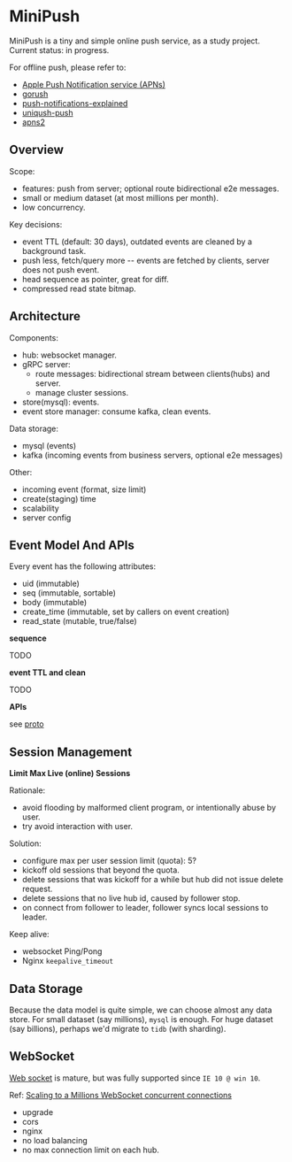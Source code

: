 # MiniPush

MiniPush is a tiny and simple online push service, as a study project.
Current status: in progress.

For offline push, please refer to:

- [Apple Push Notification service (APNs)](https://developer.apple.com/library/archive/documentation/NetworkingInternet/Conceptual/RemoteNotificationsPG/APNSOverview.html#//apple_ref/doc/uid/TP40008194-CH8-SW1)
- [gorush](https://github.com/appleboy/gorush)
- [push-notifications-explained](https://www.airship.com/resources/explainer/push-notifications-explained/)
- [uniqush-push](https://github.com/uniqush/uniqush-push)
- [apns2](https://github.com/sideshow/apns2)

## Overview

Scope:

- features: push from server; optional route bidirectional e2e messages.
- small or medium dataset (at most millions per month).
- low concurrency.

Key decisions:

- event TTL (default: 30 days), outdated events are cleaned by a background task.
- push less, fetch/query more -- events are fetched by clients, server does not push event.
- head sequence as pointer, great for diff.
- compressed read state bitmap.

## Architecture

Components:

- hub: websocket manager.
- gRPC server:
  * route messages: bidirectional stream between clients(hubs) and server.
  * manage cluster sessions.
- store(mysql): events.
- event store manager: consume kafka, clean events.

Data storage:

- mysql (events)
- kafka (incoming events from business servers, optional e2e messages)

Other:

- incoming event (format, size limit)
- create(staging) time
- scalability
- server config

## Event Model And APIs

Every event has the following attributes:

* uid (immutable)
* seq (immutable, sortable)
* body (immutable)
* create_time (immutable, set by callers on event creation)
* read_state (mutable, true/false)

**sequence**

TODO

**event TTL and clean**

TODO

**APIs**

see [proto](proto/api.proto)

## Session Management

**Limit Max Live (online) Sessions**

Rationale:

- avoid flooding by malformed client program, or intentionally abuse by user.
- try avoid interaction with user.

Solution:

- configure max per user session limit (quota): 5?
- kickoff old sessions that beyond the quota.
- delete sessions that was kickoff for a while but hub did not issue delete request.
- delete sessions that no live hub id, caused by follower stop.
- on connect from follower to leader, follower syncs local sessions to leader.

Keep alive:

- websocket Ping/Pong
- Nginx `keepalive_timeout`

## Data Storage

Because the data model is quite simple, we can choose almost any data store.
For small dataset (say millions), `mysql` is enough.
For huge dataset (say billions), perhaps we'd migrate to `tidb` (with sharding).

## WebSocket

[Web socket](https://developer.mozilla.org/en-US/docs/Web/API/WebSockets_API) is mature,
but was fully supported since `IE 10 @ win 10`.

Ref: [Scaling to a Millions WebSocket concurrent connections](https://medium.com/@elliekang/scaling-to-a-millions-websocket-concurrent-connections-at-spoon-radio-bbadd6ec1901)

- upgrade
- cors
- nginx
- no load balancing
- no max connection limit on each hub.
